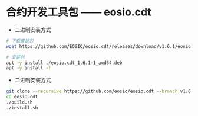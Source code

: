 # 合约开发工具包 —— eosio.cdt

- 二进制安装方式

```bash
# 下载安装包
wget https://github.com/EOSIO/eosio.cdt/releases/download/v1.6.1/eosio.cdt_1.6.1-1_amd64.deb

# 安装包
apt -y install ./eosio.cdt_1.6.1-1_amd64.deb
apt -y install -f
```

- 二进制安装方式

```bash
git clone --recursive https://github.com/eosio/eosio.cdt --branch v1.6.1 --single-branch
cd eosio.cdt
./build.sh
./install.sh
```
